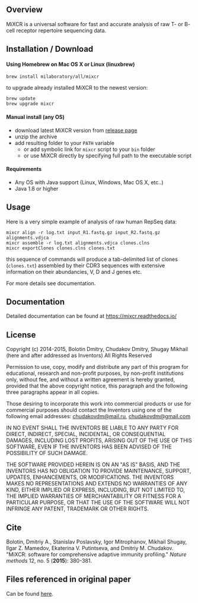 ## Overview

MiXCR is a universal software for fast and accurate analysis of raw T- or B- cell receptor repertoire sequencing data.

## Installation / Download

#### Using Homebrew on Mac OS X or Linux (linuxbrew)

    brew install milaboratory/all/mixcr
    
to upgrade already installed MiXCR to the newest version:

    brew update
    brew upgrade mixcr

#### Manual install (any OS)

* download latest MiXCR version from [release page](https://github.com/milaboratory/mixcr/releases/latest)
* unzip the archive
* add resulting folder to your ``PATH`` variable
  * or add symbolic link for ``mixcr`` script to your ``bin`` folder
  * or use MiXCR directly by specifying full path to the executable script

#### Requirements

* Any OS with Java support (Linux, Windows, Mac OS X, etc..)
* Java 1.8 or higher
 
## Usage

Here is a very simple example of analysis of raw human RepSeq data:

    mixcr align -r log.txt input_R1.fastq.gz input_R2.fastq.gz alignments.vdjca
    mixcr assemble -r log.txt alignments.vdjca clones.clns
    mixcr exportClones clones.clns clones.txt
  
this sequence of commands will produce a tab-delimited list of clones (`clones.txt`) assembled by their CDR3 sequences with extensive information on their abundancies, V, D and J genes etc.

For more details see documentation.

## Documentation

Detailed documentation can be found at https://mixcr.readthedocs.io/

## License

Copyright (c) 2014-2015, Bolotin Dmitry, Chudakov Dmitry, Shugay Mikhail
(here and after addressed as Inventors)
All Rights Reserved

Permission to use, copy, modify and distribute any part of this program for
educational, research and non-profit purposes, by non-profit institutions
only, without fee, and without a written agreement is hereby granted,
provided that the above copyright notice, this paragraph and the following
three paragraphs appear in all copies.

Those desiring to incorporate this work into commercial products or use for
commercial purposes should contact the Inventors using one of the following
email addresses: chudakovdm@mail.ru, chudakovdm@gmail.com

IN NO EVENT SHALL THE INVENTORS BE LIABLE TO ANY PARTY FOR DIRECT, INDIRECT,
SPECIAL, INCIDENTAL, OR CONSEQUENTIAL DAMAGES, INCLUDING LOST PROFITS,
ARISING OUT OF THE USE OF THIS SOFTWARE, EVEN IF THE INVENTORS HAS BEEN
ADVISED OF THE POSSIBILITY OF SUCH DAMAGE.

THE SOFTWARE PROVIDED HEREIN IS ON AN "AS IS" BASIS, AND THE INVENTORS HAS
NO OBLIGATION TO PROVIDE MAINTENANCE, SUPPORT, UPDATES, ENHANCEMENTS, OR
MODIFICATIONS. THE INVENTORS MAKES NO REPRESENTATIONS AND EXTENDS NO
WARRANTIES OF ANY KIND, EITHER IMPLIED OR EXPRESS, INCLUDING, BUT NOT
LIMITED TO, THE IMPLIED WARRANTIES OF MERCHANTABILITY OR FITNESS FOR A
PARTICULAR PURPOSE, OR THAT THE USE OF THE SOFTWARE WILL NOT INFRINGE ANY
PATENT, TRADEMARK OR OTHER RIGHTS.

## Cite

Bolotin, Dmitriy A., Stanislav Poslavsky, Igor Mitrophanov, Mikhail Shugay, Ilgar Z. Mamedov, Ekaterina V. Putintseva, and Dmitriy M. Chudakov. "MiXCR: software for comprehensive adaptive immunity profiling." *Nature methods* 12, no. 5 (**2015**): 380-381.

## Files referenced in original paper

Can be found [here](https://github.com/milaboratory/mixcr/blob/develop/doc/paper/paperAttachments.md).
